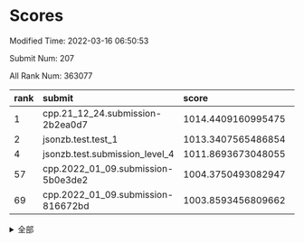 # Scores

Modified Time: 2022-03-16 06:50:53

Submit Num: 207

All Rank Num: 363077

| rank |               submit               |       score        |       sigma        | pk_num |
| :--- | :--------------------------------- | :----------------- | :----------------- | :----- |
| 1    | cpp.21_12_24.submission-2b2ea0d7   | 1014.4409160995475 | 0.8443751528311779 | 7015   |
| 2    | jsonzb.test.test_1                 | 1013.3407565486854 | 0.809939434645341  | 7015   |
| 4    | jsonzb.test.submission_level_4     | 1011.8693673048055 | 0.7791655030651868 | 7022   |
| 57   | cpp.2022_01_09.submission-5b0e3de2 | 1004.3750493082947 | 0.706094656442358  | 7013   |
| 69   | cpp.2022_01_09.submission-816672bd | 1003.8593456809662 | 0.7197068691889957 | 7017   |


<details>
<summary>全部</summary>

| rank |                 submit                 |       score        |       sigma        | pk_num |
| :--- | :------------------------------------- | :----------------- | :----------------- | :----- |
| 1    | cpp.21_12_24.submission-2b2ea0d7       | 1014.4409160995475 | 0.8443751528311779 | 7015   |
| 2    | jsonzb.test.test_1                     | 1013.3407565486854 | 0.809939434645341  | 7015   |
| 3    | gobigger.level_3.submission_level_3_7  | 1011.9832279118875 | 0.8040179732593037 | 7014   |
| 4    | jsonzb.test.submission_level_4         | 1011.8693673048055 | 0.7791655030651868 | 7022   |
| 5    | gobigger.level_3.submission_level_3_20 | 1011.7241092869821 | 0.765456897467656  | 7014   |
| 6    | gobigger.level_3.submission_level_3_19 | 1011.5166771227217 | 0.7783311032835778 | 7019   |
| 7    | gobigger.level_3.submission_level_3_12 | 1011.4062061067893 | 0.7695654719024025 | 7019   |
| 8    | gobigger.level_3.submission_level_3_38 | 1011.3743931988971 | 0.7710448703744192 | 7012   |
| 9    | gobigger.level_3.submission_level_3_6  | 1011.3244993962302 | 0.7653952176142549 | 7019   |
| 10   | gobigger.level_3.submission_level_3_42 | 1011.1543476114771 | 0.7542802250103366 | 7015   |
| 11   | gobigger.level_3.submission_level_3_5  | 1011.1270668205019 | 0.777816990814694  | 7011   |
| 12   | gobigger.level_3.submission_level_3_18 | 1011.1111815442482 | 0.7712738673635188 | 7016   |
| 13   | gobigger.level_3.submission_level_3_8  | 1010.7960818197942 | 0.7859587601074394 | 7022   |
| 14   | gobigger.level_3.submission_level_3_30 | 1010.7319884910175 | 0.7695080766234513 | 7020   |
| 15   | gobigger.level_3.submission_level_3_10 | 1010.6955728312871 | 0.7473602591034916 | 7014   |
| 16   | gobigger.level_3.submission_level_3_39 | 1010.6806384453689 | 0.7561226106722454 | 7017   |
| 17   | gobigger.level_3.submission_level_3_16 | 1010.629572873457  | 0.7965560951504629 | 7018   |
| 18   | gobigger.level_3.submission_level_3_28 | 1010.5346004752926 | 0.7647494816000237 | 7017   |
| 19   | gobigger.level_3.submission_level_3_45 | 1010.4405079675073 | 0.7610034692290527 | 7018   |
| 20   | gobigger.level_3.submission_level_3_23 | 1010.422563535041  | 0.7722395440037945 | 7018   |
| 21   | gobigger.level_3.submission_level_3_15 | 1010.3960083593903 | 0.7520776313315437 | 7013   |
| 22   | gobigger.level_3.submission_level_3_34 | 1010.3306354181938 | 0.7682949142546609 | 7016   |
| 23   | gobigger.level_3.submission_level_3_27 | 1010.3052683668355 | 0.7567382165521709 | 7017   |
| 24   | gobigger.level_3.submission_level_3_9  | 1010.2845996356853 | 0.7618909899222571 | 7020   |
| 25   | gobigger.level_3.submission_level_3_47 | 1010.2763261164172 | 0.7753291416090239 | 7013   |
| 26   | gobigger.level_3.submission_level_3_26 | 1010.1788671084435 | 0.7577386823650804 | 7015   |
| 27   | gobigger.level_3.submission_level_3_40 | 1010.1614000700101 | 0.7708645240594205 | 7016   |
| 28   | gobigger.level_3.submission_level_3_33 | 1010.133703290705  | 0.7694133924885141 | 7021   |
| 29   | gobigger.level_3.submission_level_3_31 | 1010.1320300503762 | 0.7528096460964468 | 7018   |
| 30   | gobigger.level_3.submission_level_3_44 | 1009.9505070515951 | 0.7548746484700698 | 7021   |
| 31   | gobigger.level_3.submission_level_3_3  | 1009.8943861806783 | 0.7557866194617392 | 7015   |
| 32   | gobigger.level_3.submission_level_3_35 | 1009.7385837105204 | 0.7750302468345356 | 7015   |
| 33   | gobigger.level_3.submission_level_3_36 | 1009.7113837210461 | 0.7687382337884704 | 7019   |
| 34   | gobigger.level_3.submission_level_3_24 | 1009.7004144273853 | 0.7458109219224615 | 7013   |
| 35   | gobigger.level_3.submission_level_3_41 | 1009.6035895776977 | 0.7656019934237236 | 7015   |
| 36   | gobigger.level_3.submission_level_3_48 | 1009.5416788683017 | 0.754957797079919  | 7018   |
| 37   | gobigger.level_3.submission_level_3_11 | 1009.4933169737847 | 0.7293496769317647 | 7014   |
| 38   | gobigger.level_3.submission_level_3_29 | 1009.4261015952437 | 0.7776890418249716 | 7016   |
| 39   | gobigger.level_3.submission_level_3_32 | 1009.3818011991882 | 0.7430808659091224 | 7017   |
| 40   | gobigger.level_3.submission_level_3_37 | 1009.3124499596481 | 0.7445399538674454 | 7017   |
| 41   | gobigger.level_3.submission_level_3_21 | 1009.3055514373812 | 0.7229792891288457 | 7013   |
| 42   | gobigger.level_3.submission_level_3_43 | 1009.2728863168253 | 0.7523613909398729 | 7014   |
| 43   | gobigger.level_3.submission_level_3_1  | 1009.2675041902518 | 0.7391876792275447 | 7014   |
| 44   | gobigger.level_3.submission_level_3_4  | 1009.2501654124717 | 0.7410524364838096 | 7016   |
| 45   | gobigger.level_3.submission_level_3_22 | 1009.1884624962136 | 0.7578238453813627 | 7016   |
| 46   | gobigger.level_3.submission_level_3_17 | 1009.1376812879014 | 0.7697305376936693 | 7013   |
| 47   | gobigger.level_3.submission_level_3_25 | 1009.0237961415997 | 0.7450984164244298 | 7020   |
| 48   | gobigger.level_3.submission_level_3_0  | 1009.002807280056  | 0.7292908623977253 | 7014   |
| 49   | gobigger.level_3.submission_level_3_2  | 1009.0014189766285 | 0.7390739427766568 | 7016   |
| 50   | gobigger.level_3.submission_level_3_46 | 1008.9988553822898 | 0.7452403562736166 | 7017   |
| 51   | gobigger.level_3.submission_level_3_14 | 1008.9816216742253 | 0.7531071276127592 | 7016   |
| 52   | gobigger.level_3.submission_level_3_13 | 1008.6782094183746 | 0.7414046061812086 | 7015   |
| 53   | gobigger.level_3.submission_level_3_49 | 1008.6505241733598 | 0.7442087038128092 | 7013   |
| 54   | gobigger.level_1.submission_level_1_43 | 1005.2210647956283 | 0.722878052851346  | 7016   |
| 55   | gobigger.level_1.submission_level_1_38 | 1004.9445736704569 | 0.7224264817377266 | 7016   |
| 56   | gobigger.level_1.submission_level_1_44 | 1004.391573157505  | 0.7145206991263662 | 7014   |
| 57   | cpp.2022_01_09.submission-5b0e3de2     | 1004.3750493082947 | 0.706094656442358  | 7013   |
| 58   | gobigger.level_1.submission_level_1_12 | 1004.3667129833673 | 0.727490500871688  | 7017   |
| 59   | gobigger.level_1.submission_level_1_19 | 1004.3507401977389 | 0.7243076631355828 | 7015   |
| 60   | gobigger.level_1.submission_level_1_26 | 1004.3051414605909 | 0.7150521598761966 | 7015   |
| 61   | gobigger.level_1.submission_level_1_42 | 1004.2692461745722 | 0.7295166999960949 | 7009   |
| 62   | gobigger.level_1.submission_level_1_16 | 1004.2359563013295 | 0.7163420422595248 | 7020   |
| 63   | gobigger.level_1.submission_level_1_29 | 1004.2338491546606 | 0.723488081946375  | 7020   |
| 64   | gobigger.level_1.submission_level_1_23 | 1004.0786130930566 | 0.7248003265157789 | 7019   |
| 65   | gobigger.level_1.submission_level_1_41 | 1004.0252449690822 | 0.7244619644994209 | 7012   |
| 66   | gobigger.level_1.submission_level_1_18 | 1003.9733213969796 | 0.7155647885682855 | 7010   |
| 67   | gobigger.level_1.submission_level_1_48 | 1003.9499925001162 | 0.7188262213359021 | 7020   |
| 68   | gobigger.level_1.submission_level_1_11 | 1003.9253426455984 | 0.7253224951014746 | 7015   |
| 69   | cpp.2022_01_09.submission-816672bd     | 1003.8593456809662 | 0.7197068691889957 | 7017   |
| 70   | gobigger.level_1.submission_level_1_1  | 1003.7881359357757 | 0.7133458410656969 | 7016   |
| 71   | gobigger.level_1.submission_level_1_45 | 1003.7483881559215 | 0.7055283396770226 | 7014   |
| 72   | gobigger.level_1.submission_level_1_17 | 1003.747231827641  | 0.724117773904132  | 7015   |
| 73   | gobigger.level_1.submission_level_1_13 | 1003.6569395052393 | 0.7290308417106645 | 7018   |
| 74   | gobigger.level_1.submission_level_1_46 | 1003.6099345783367 | 0.7284351620383894 | 7015   |
| 75   | gobigger.level_1.submission_level_1_49 | 1003.5725355092327 | 0.7157905741174423 | 7016   |
| 76   | gobigger.level_1.submission_level_1_9  | 1003.5472393812352 | 0.7066397508360351 | 7015   |
| 77   | gobigger.level_1.submission_level_1_25 | 1003.5360950493869 | 0.7259130680949502 | 7020   |
| 78   | gobigger.level_1.submission_level_1_2  | 1003.5229278375307 | 0.7096670337156061 | 7013   |
| 79   | gobigger.level_1.submission_level_1_14 | 1003.4573534773237 | 0.7173538021876759 | 7016   |
| 80   | gobigger.level_1.submission_level_1_40 | 1003.4357292352342 | 0.7248360270031138 | 7018   |
| 81   | gobigger.level_1.submission_level_1_15 | 1003.4040418564052 | 0.7155035084548274 | 7016   |
| 82   | gobigger.level_1.submission_level_1_6  | 1003.3956992179935 | 0.71577197266707   | 7014   |
| 83   | gobigger.level_1.submission_level_1_31 | 1003.3952916719894 | 0.7171244745937472 | 7013   |
| 84   | gobigger.level_1.submission_level_1_32 | 1003.1980409670084 | 0.720575151333293  | 7017   |
| 85   | gobigger.level_1.submission_level_1_22 | 1003.1903568229743 | 0.7138880003787791 | 7016   |
| 86   | gobigger.level_1.submission_level_1_4  | 1003.1002761313093 | 0.7123459556030574 | 7013   |
| 87   | gobigger.level_1.submission_level_1_21 | 1003.0778536892166 | 0.7208056011272429 | 7019   |
| 88   | gobigger.level_1.submission_level_1_39 | 1003.055115646607  | 0.7161661784825797 | 7016   |
| 89   | gobigger.level_1.submission_level_1_28 | 1003.0428819762968 | 0.71600555535645   | 7012   |
| 90   | gobigger.level_1.submission_level_1_20 | 1003.0351320392101 | 0.7128659317202188 | 7016   |
| 91   | gobigger.level_1.submission_level_1_5  | 1003.0014481947877 | 0.7264509309658537 | 7015   |
| 92   | gobigger.level_1.submission_level_1_7  | 1002.9771012333481 | 0.7235524743176532 | 7010   |
| 93   | gobigger.level_1.submission_level_1_36 | 1002.871221918974  | 0.7220951576440671 | 7021   |
| 94   | gobigger.level_1.submission_level_1_3  | 1002.829770460646  | 0.7232637742545206 | 7014   |
| 95   | gobigger.level_1.submission_level_1_34 | 1002.7516896158648 | 0.7115037694747701 | 7016   |
| 96   | gobigger.level_1.submission_level_1_8  | 1002.7411515020482 | 0.7164137957953836 | 7017   |
| 97   | gobigger.level_1.submission_level_1_35 | 1002.721111442118  | 0.7172058401668665 | 7017   |
| 98   | gobigger.level_1.submission_level_1_27 | 1002.5717382101511 | 0.7139924399374855 | 7015   |
| 99   | gobigger.level_1.submission_level_1_30 | 1002.5153421669131 | 0.7128945242952995 | 7011   |
| 100  | gobigger.level_1.submission_level_1_37 | 1002.477548198881  | 0.7251835913155872 | 7014   |
| 101  | gobigger.level_1.submission_level_1_10 | 1002.4648576822873 | 0.7090021919553532 | 7015   |
| 102  | gobigger.level_1.submission_level_1_47 | 1002.4410553752406 | 0.721195393808161  | 7016   |
| 103  | gobigger.level_1.submission_level_1_0  | 1002.1780120181809 | 0.721659344926362  | 7019   |
| 104  | gobigger.level_1.submission_level_1_33 | 1002.0791766025121 | 0.7146593437313472 | 7019   |
| 105  | gobigger.level_1.submission_level_1_24 | 1001.6997034662369 | 0.7031280457223156 | 7020   |
| 106  | gobigger.random.submission_random_27   | 997.9013875330621  | 0.7052064074852056 | 7019   |
| 107  | gobigger.random.submission_random_36   | 997.1661432967334  | 0.7133420104891695 | 7016   |
| 108  | gobigger.random.submission_random_4    | 997.157598775533   | 0.714722377216148  | 7015   |
| 109  | gobigger.random.submission_random_47   | 997.08964314468    | 0.730415419091003  | 7016   |
| 110  | gobigger.random.submission_random_8    | 996.9569075755632  | 0.7113155804448262 | 7021   |
| 111  | gobigger.random.submission_random_49   | 996.9025053771476  | 0.7161690454136299 | 7016   |
| 112  | gobigger.random.submission_random_10   | 996.8563651862645  | 0.7112435528877383 | 7014   |
| 113  | gobigger.random.submission_random_31   | 996.6447191123431  | 0.714228040653271  | 7014   |
| 114  | gobigger.random.submission_random_43   | 996.6013396244915  | 0.7155862572489236 | 7022   |
| 115  | gobigger.random.submission_random_37   | 996.5960967302926  | 0.713311320339903  | 7020   |
| 116  | gobigger.random.submission_random_25   | 996.372777938314   | 0.7117720284767203 | 7022   |
| 117  | gobigger.random.submission_random_17   | 996.2939647113927  | 0.707263405552774  | 7012   |
| 118  | gobigger.random.submission_random_46   | 996.2757053688556  | 0.7207304465982386 | 7018   |
| 119  | gobigger.random.submission_random_16   | 996.2680329689615  | 0.7107806645005817 | 7012   |
| 120  | gobigger.random.submission_random_15   | 996.253194999958   | 0.7213841937051249 | 7016   |
| 121  | gobigger.random.submission_random_0    | 996.2131593097996  | 0.7075277158832847 | 7016   |
| 122  | gobigger.random.submission_random_39   | 996.1853915028336  | 0.7267038163992902 | 7016   |
| 123  | gobigger.random.submission_random_38   | 996.1558165412846  | 0.722493754212286  | 7012   |
| 124  | gobigger.random.submission_random_44   | 996.1102342620196  | 0.7028374481125074 | 7018   |
| 125  | gobigger.random.submission_random_20   | 996.0816690292086  | 0.7171458001418972 | 7019   |
| 126  | gobigger.random.submission_random_40   | 995.9908614508789  | 0.709790697344379  | 7018   |
| 127  | gobigger.random.submission_random_41   | 995.9819465857205  | 0.7026863624221324 | 7013   |
| 128  | gobigger.random.submission_random_9    | 995.967994017467   | 0.6997755655401463 | 7018   |
| 129  | gobigger.random.submission_random_32   | 995.9509356350013  | 0.7165061133530197 | 7017   |
| 130  | gobigger.random.submission_random_2    | 995.8847144985452  | 0.7223197768558762 | 7013   |
| 131  | gobigger.random.submission_random_23   | 995.8670248326039  | 0.7094484516797727 | 7015   |
| 132  | gobigger.random.submission_random_19   | 995.7758427762892  | 0.7220463619125835 | 7016   |
| 133  | gobigger.random.submission_random_42   | 995.7671767216057  | 0.7089263740953179 | 7017   |
| 134  | gobigger.random.submission_random_29   | 995.7669823695173  | 0.7248908211259305 | 7016   |
| 135  | gobigger.random.submission_random_35   | 995.7167833108113  | 0.7108228170003983 | 7017   |
| 136  | gobigger.random.submission_random_6    | 995.6677559849575  | 0.7112993999084791 | 7015   |
| 137  | gobigger.random.submission_random_21   | 995.6467330818414  | 0.7146440067364335 | 7010   |
| 138  | gobigger.random.submission_random_26   | 995.6332665916221  | 0.7189316745096539 | 7017   |
| 139  | gobigger.random.submission_random_12   | 995.6324608120868  | 0.7043441992109651 | 7019   |
| 140  | gobigger.random.submission_random_30   | 995.4437935090305  | 0.722859521023883  | 7018   |
| 141  | gobigger.random.submission_random_11   | 995.4406713107578  | 0.7079844712438075 | 7020   |
| 142  | gobigger.random.submission_random_1    | 995.3654741100983  | 0.7159824873145386 | 7022   |
| 143  | gobigger.random.submission_random_22   | 995.3551686511963  | 0.7077494950667972 | 7015   |
| 144  | gobigger.random.submission_random_5    | 995.2913968049126  | 0.7163208638686146 | 7017   |
| 145  | gobigger.random.submission_random_28   | 995.2759323657978  | 0.7046712337431379 | 7019   |
| 146  | gobigger.random.submission_random_24   | 995.2628155571832  | 0.7092379101658518 | 7013   |
| 147  | gobigger.random.submission_random_45   | 995.218620039422   | 0.701602903448314  | 7012   |
| 148  | gobigger.random.submission_random_33   | 995.1690954507507  | 0.7111394582706566 | 7017   |
| 149  | gobigger.random.submission_random_3    | 995.1075751265205  | 0.7251977440423261 | 7018   |
| 150  | gobigger.random.submission_random_14   | 995.0614871579908  | 0.7069163981279745 | 7015   |
| 151  | gobigger.random.submission_random_34   | 995.021661986384   | 0.7263808365728389 | 7018   |
| 152  | gobigger.random.submission_random_48   | 994.9785288313454  | 0.7082041003812026 | 7017   |
| 153  | gobigger.random.submission_random_13   | 994.7825264581297  | 0.7188962256226638 | 7022   |
| 154  | gobigger.random.submission_random_7    | 994.6113719887778  | 0.7223079797278295 | 7021   |
| 155  | gobigger.random.submission_random_18   | 994.5754371148296  | 0.7046109062172365 | 7019   |
| 156  | gobigger.level_2.submission_level_2_29 | 993.8990106227951  | 0.7426682408426829 | 7016   |
| 157  | gobigger.level_2.submission_level_2_6  | 993.6092497954043  | 0.7324751626298661 | 7012   |
| 158  | gobigger.level_2.submission_level_2_46 | 993.4758045997     | 0.7261724345520426 | 7017   |
| 159  | gobigger.level_2.submission_level_2_8  | 993.465710072495   | 0.7443806622765107 | 7017   |
| 160  | gobigger.level_2.submission_level_2_33 | 993.3709551212125  | 0.728162278810835  | 7014   |
| 161  | gobigger.level_2.submission_level_2_11 | 993.3688563747996  | 0.7387713633925961 | 7012   |
| 162  | gobigger.level_2.submission_level_2_13 | 993.2516208798625  | 0.7349871672095726 | 7014   |
| 163  | gobigger.level_2.submission_level_2_49 | 993.1792833778503  | 0.7653004169634006 | 7015   |
| 164  | gobigger.level_2.submission_level_2_14 | 992.9884837295152  | 0.757064564116538  | 7015   |
| 165  | gobigger.level_2.submission_level_2_15 | 992.9870844096366  | 0.7299357002675634 | 7019   |
| 166  | gobigger.level_2.submission_level_2_18 | 992.9861962813712  | 0.737900411025227  | 7013   |
| 167  | gobigger.level_2.submission_level_2_39 | 992.6462716769707  | 0.7433285008212237 | 7017   |
| 168  | gobigger.level_2.submission_level_2_41 | 992.631499153757   | 0.7428864064551859 | 7015   |
| 169  | gobigger.level_2.submission_level_2_43 | 992.606920684299   | 0.7431037659643465 | 7015   |
| 170  | gobigger.level_2.submission_level_2_24 | 992.4889621357113  | 0.7321608524681601 | 7015   |
| 171  | gobigger.level_2.submission_level_2_45 | 992.3842802314896  | 0.7565295474324447 | 7017   |
| 172  | gobigger.level_2.submission_level_2_10 | 992.3697245701167  | 0.741543569636936  | 7015   |
| 173  | gobigger.level_2.submission_level_2_48 | 992.2998971383082  | 0.7492604880952425 | 7015   |
| 174  | gobigger.level_2.submission_level_2_7  | 992.2850127104026  | 0.7479977952511908 | 7013   |
| 175  | gobigger.level_2.submission_level_2_23 | 992.2826302692675  | 0.7349004601121634 | 7013   |
| 176  | gobigger.level_2.submission_level_2_2  | 992.1322750844238  | 0.7446541368459897 | 7016   |
| 177  | gobigger.level_2.submission_level_2_37 | 992.0579922200606  | 0.7497521973649378 | 7016   |
| 178  | gobigger.level_2.submission_level_2_28 | 992.0234624218884  | 0.7474578037232514 | 7011   |
| 179  | gobigger.level_2.submission_level_2_4  | 992.0205002250755  | 0.7469198901526473 | 7015   |
| 180  | gobigger.level_2.submission_level_2_42 | 991.9862597603151  | 0.7329629050919192 | 7017   |
| 181  | gobigger.level_2.submission_level_2_16 | 991.9170863222887  | 0.7513974769465104 | 7019   |
| 182  | gobigger.level_2.submission_level_2_1  | 991.8451874391282  | 0.7615289718339506 | 7019   |
| 183  | gobigger.level_2.submission_level_2_35 | 991.7887399367935  | 0.7504749627428473 | 7016   |
| 184  | gobigger.level_2.submission_level_2_25 | 991.787769706309   | 0.7470019115710845 | 7014   |
| 185  | gobigger.level_2.submission_level_2_40 | 991.7710343268639  | 0.7358913610553592 | 7016   |
| 186  | gobigger.level_2.submission_level_2_19 | 991.7414666588237  | 0.7628472157592902 | 7017   |
| 187  | gobigger.level_2.submission_level_2_20 | 991.6081611918021  | 0.7505349970079033 | 7017   |
| 188  | gobigger.level_2.submission_level_2_3  | 991.5659942268144  | 0.7722106346454647 | 7017   |
| 189  | gobigger.level_2.submission_level_2_44 | 991.4479222381287  | 0.7632184019326038 | 7012   |
| 190  | gobigger.level_2.submission_level_2_9  | 991.4353822386845  | 0.7419333097803492 | 7014   |
| 191  | gobigger.level_2.submission_level_2_30 | 991.4287623234491  | 0.7554577055697058 | 7011   |
| 192  | gobigger.level_2.submission_level_2_17 | 991.334151611256   | 0.74728255301014   | 7018   |
| 193  | gobigger.level_2.submission_level_2_0  | 991.2376580331797  | 0.7540725503538255 | 7011   |
| 194  | gobigger.level_2.submission_level_2_36 | 991.2354992776444  | 0.7522128783075847 | 7011   |
| 195  | gobigger.level_2.submission_level_2_27 | 991.1837992699892  | 0.7571278773850296 | 7014   |
| 196  | gobigger.level_2.submission_level_2_38 | 991.1714450501188  | 0.763150596011756  | 7022   |
| 197  | gobigger.level_2.submission_level_2_31 | 991.1109142205598  | 0.7586089213507757 | 7012   |
| 198  | gobigger.level_2.submission_level_2_47 | 991.0189549766311  | 0.755909546408839  | 7017   |
| 199  | gobigger.level_2.submission_level_2_21 | 990.9827267371802  | 0.7525106973841115 | 7020   |
| 200  | gobigger.level_2.submission_level_2_5  | 990.9263971460891  | 0.7525053181267047 | 7016   |
| 201  | gobigger.level_2.submission_level_2_26 | 990.9115427285682  | 0.7618734932016386 | 7011   |
| 202  | gobigger.level_2.submission_level_2_12 | 990.8936615464808  | 0.7553101628283596 | 7019   |
| 203  | gobigger.level_2.submission_level_2_32 | 990.8116899996604  | 0.7687899956820239 | 7016   |
| 204  | gobigger.level_2.submission_level_2_34 | 990.7485359868259  | 0.7640673432184084 | 7016   |
| 205  | gobigger.level_2.submission_level_2_22 | 990.255973077935   | 0.7718454866214174 | 7015   |
| 206  | gobigger.none.submission_none_0        | 979.3471523634888  | 1.148697290524775  | 7020   |
| 207  | gobigger.none.submission_none_1        | 974.1800219440478  | 1.6813570083812162 | 7013   |

</details>